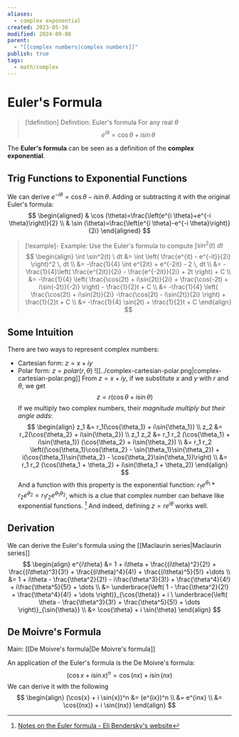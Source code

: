 ```yaml
---
aliases:
  - complex exponential
created: 2023-05-30
modified: 2024-09-08
parent:
  - "[[complex numbers|complex numbers]]"
publish: true
tags:
  - math/complex
---
```


# Euler's Formula
> [!definition] Definition: Euler's formula
> For any real $\theta$
> $$
e^{i\theta} = \cos{\theta} + i \sin{\theta}
> $$

The **Euler's formula** can be seen as a definition of the **complex exponential**.

## Trig Functions to Exponential Functions
We can derive $e^{-i\theta} = \cos{\theta} - i \sin{\theta}$. Adding or subtracting it with the original Euler's formula:
$$
\begin{aligned}
& \cos (\theta)=\frac{\left(e^{i \theta}+e^{-i \theta}\right)}{2} \\
& \sin (\theta)=\frac{\left(e^{i \theta}-e^{-i \theta}\right)}{2i}
\end{aligned}
$$

> [!example]- Example: Use the Euler's formula to compute $\int \sin^2(t) \ dt$
> $$
\begin{align}
\int \sin^2(t) \ dt  &= \int \left( \frac{e^{it} - e^{-it}}{2i} \right)^2 \, dt  \\
&= -\frac{1}{4} \int e^{2it} + e^{-2it} - 2 \, dt  \\
&= -\frac{1}{4}\left( \frac{e^{2it}}{2i} - \frac{e^{-2it}}{2i} + 2t \right) + C \\
&= -\frac{1}{4} \left( \frac{\cos(2t) + i\sin(2t)}{2i} + \frac{\cos(-2t) + i\sin(-2t)}{-2i} \right) - \frac{1}{2}t + C \\
&= -\frac{1}{4} \left( \frac{\cos(2t) + i\sin(2t)}{2i} -\frac{\cos(2t) - i\sin(2t)}{2i} \right) + \frac{1}{2}t + C \\
&= -\frac{1}{4} \sin(2t) + \frac{1}{2}t + C
\end{align}
> $$

## Some Intuition
There are two ways to represent complex numbers:
- Cartesian form: $z = x + iy$
- Polar form: $z = polar(r, \theta)$
![[../complex-cartesian-polar.png|complex-cartesian-polar.png]]
From $z = x + iy$, if we substitute $x$ and $y$ with $r$ and $\theta$, we get
$$
z = r(\cos{\theta} + i\sin{\theta})
$$
If we multiply two complex numbers, their *magnitude multiply but their angle adds*:
$$
\begin{align}
z_1 &= r_1(\cos{\theta_1} + i\sin{\theta_1}) \\
z_2 &= r_2(\cos{\theta_2} + i\sin{\theta_2}) \\
z_1 z_2 &= r_1 r_2 (\cos{\theta_1} + i\sin{\theta_1}) (\cos{\theta_2} + i\sin{\theta_2}) \\
&= r_1 r_2 \left((\cos{\theta_1}\cos{\theta_2} - \sin{\theta_1}\sin{\theta_2}) + i(\cos{\theta_1}\sin{\theta_2} - \cos{\theta_2}\sin{\theta_1})\right) \\
&= r_1 r_2 (\cos(\theta_1 + \theta_2) + i\sin(\theta_1 + \theta_2))
\end{align}
$$
And a function with this property is the exponential function: $r_1e^{\theta_1} * r_2e^{\theta_2} = r_1r_2 e^{\theta_1 \theta_2}$, which is a clue that complex number can behave like exponential functions. [^1] And indeed, defining $z = re^{i\theta}$ works well.

## Derivation

We can derive the Euler's formula using the [[Maclaurin series|Maclaurin series]]
$$
\begin{align}
e^{i\theta} &= 1 + i\theta + \frac{(i\theta)^2}{2!} + \frac{(i\theta)^3}{3!} + \frac{(i\theta)^4}{4!} + \frac{(i\theta)^5}{5!} +\dots  \\
&= 1 + i\theta - \frac{\theta^2}{2!} - i\frac{\theta^3}{3!} + \frac{\theta^4}{4!} + i\frac{\theta^5}{5!} + \dots \\
&= \underbrace{\left( 1 - \frac{\theta^2}{2!} + \frac{\theta^4}{4!}  + \dots \right)}_{\cos{\theta}} + i \ \underbrace{\left( \theta - \frac{\theta^3}{3!} + \frac{\theta^5}{5!} + \dots \right)}_{\sin{\theta}}  \\
&= \cos{\theta} + i \sin{\theta}
\end{align}
$$

## De Moivre's Formula
Main: [[De Moivre's formula|De Moivre's formula]]

An application of the Euler's formula is the De Moivre's formula:
$$
(\cos{x} + i \sin{x})^n = \cos{(nx)} + i \sin{(nx)}
$$
We can derive it with the following
$$
\begin{align}
(\cos{x} + i \sin{x})^n &= (e^{ix})^n \\
&= e^{inx} \\
&= \cos{(nx)} + i \sin{(nx)}
\end{align}
$$

[^1]: [Notes on the Euler formula - Eli Bendersky's website](https://eli.thegreenplace.net/2024/notes-on-the-euler-formula/)